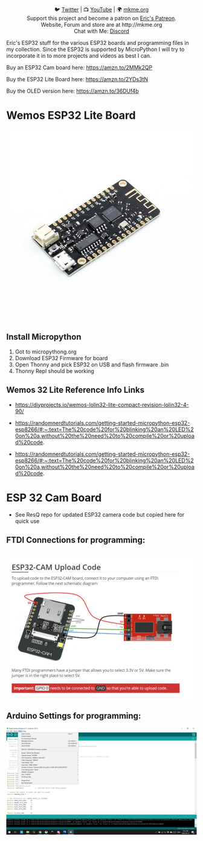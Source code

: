 <p align="center">

<br>
🐦 <a href="https://twitter.com/mkmeorg">Twitter</a>
| 📺 <a href="https://www.youtube.com/mkmeorg">YouTube</a>
| 🌍 <a href="http://www.mkme.org">mkme.org</a><br>
Support this project and become a patron on <a href="http://mkme.org/patreon">Eric's Patreon</a>.<br>
Website, Forum and store are at http://mkme.org <br>
Chat with Me: <a href="https://discord.gg/j9S4Fgv">Discord</a></b>
</p>

Eric's ESP32 stuff for the various ESP32 boards and programming files in my collection.  Since the ESP32 is supported by MicroPython 
I will try to incorporate it in to more projects and videos as best I can.  

Buy an ESP32 Cam board here: https://amzn.to/2MMk2QP

Buy the ESP32 Lite Board here: https://amzn.to/2YDs3tN

Buy the OLED version here: https://amzn.to/36DUf4b


# Wemos ESP32 Lite Board

<img src="https://github.com/MKme/ESP32/blob/main/Wemos%2032%20Lite%20Board/s-l1600%20(1).jpg" width="700"/>

## Install Micropython

1.  Got to micropythong.org
2.  Download ESP32 Firmware for board
3.  Open Thonny and pick ESP32 on USB and flash firmware .bin
4.  Thonny Repl should be working  

## Wemos 32 Lite Reference Info Links

- https://diyprojects.io/wemos-lolin32-lite-compact-revision-lolin32-4-90/

- https://randomnerdtutorials.com/getting-started-micropython-esp32-esp8266/#:~:text=The%20code%20for%20blinking%20an%20LED%20on%20a,without%20the%20need%20to%20compile%20or%20upload%20code.

-  https://randomnerdtutorials.com/getting-started-micropython-esp32-esp8266/#:~:text=The%20code%20for%20blinking%20an%20LED%20on%20a,without%20the%20need%20to%20compile%20or%20upload%20code.

# ESP 32 Cam Board

- See ResQ repo for updated ESP32 camera code but copied here for quick use

## FTDI Connections for programming: 
<br>
 <img src="https://github.com/MKme/ESP32/blob/main/ESP32%20Cam%20Board/FTDI%20Connections%20for%20programming%20.PNG" width="700"/>
 
##  Arduino Settings for programming:

<img src="https://github.com/MKme/ESP32/blob/main/ESP32%20Cam%20Board/Use%20the3se%20settings%20in%20Arduino%20IDE%20to%20program%20the%20board.png" width="700"/>

  


